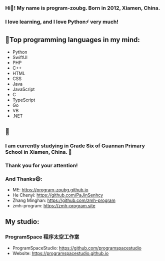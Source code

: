 ### Hi👋! My name is program-zoubg. Born in 2012, Xiamen, China.
### I love learning, and I love Python⚡ very much!
## 🤔Top programming languages in my mind:
- Python
- SwiftUI
- PHP
- C++
- HTML
- CSS
- Java
- JavaScript
- C
- TypeScript
- Go
- VB
- .NET

## 💬
### I am currently studying in Grade Six of Guannan Primary School in Xiamen, China. 🌱
### Thank you for your attention!
### And Thanks😄:
- ME: https://program-zoubg.github.io
- He Chenyi: https://github.com/PaJinSenhcy
- Zhang Minghan: https://github.com/zmh-program
- zmh-program: https://zmh-program.site
## My studio:
### ProgramSpace 程序太空工作室
- ProgramSpaceStudio: https://github.com/programspacestudio
- Website: https://programspacestudio.github.io

<!--
**program-zoubg/program-zoubg** is a ✨ _special_ ✨ repository because its `README.md` (this file) appears on your GitHub profile.

Here are some ideas to get you started:

- 🔭 I’m currently working on ...
- 🌱 I’m currently learning ...
- 👯 I’m looking to collaborate on ...
- 🤔 I’m looking for help with ...
- 💬 Ask me about ...
- 📫 How to reach me: ...
- 😄 Pronouns: ...
- ⚡ Fun fact: ...
-->
